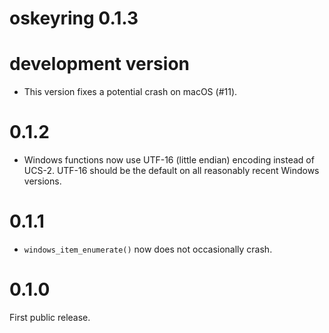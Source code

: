 # oskeyring 0.1.3


# development version

* This version fixes a potential crash on macOS (#11).

# 0.1.2

* Windows functions now use UTF-16 (little endian) encoding instead
  of UCS-2. UTF-16 should be the default on all reasonably recent
  Windows versions.

# 0.1.1

* `windows_item_enumerate()` now does not occasionally crash.

# 0.1.0

First public release.
